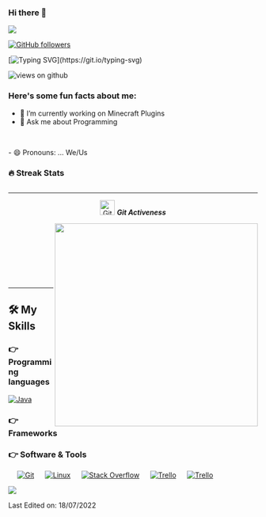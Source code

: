 


### Hi there 👋

<img src="https://profile-counter.glitch.me/Cursedbreath/count.svg">

[![GitHub followers](https://img.shields.io/github/followers/xCursedbreathx.svg?style=social&label=Followers)](https://github.com/xCursedbreathx?tab=followers)

[![Typing SVG](https://readme-typing-svg.herokuapp.com?font=Architects+Daughter&color=7AF79A&size=30&lines=Hey!+It's+Cursedbreath!;I'm+a+Java+Developer...)](https://git.io/typing-svg)

<img src="https://komarev.com/ghpvc/?username=xCursedbreathx&label=Views&color=brightgreen&style=flat-square" alt="views on github" />

<h3> Here's some fun facts about me: </h3>

- 🔭 I’m currently working on Minecraft Plugins
- 💬 Ask me about Programming


<br>
</p>
- 😄 Pronouns: ... We/Us 

### 🔥 Streak Stats
<p align="center"><img src="https://github-readme-stats.vercel.app/api?username=xCursedbreathx&theme=gruvbox" alt=""  /></p>

<hr>
<p align="center">
 <img src="https://media.giphy.com/media/W5eoZHPpUx9sapR0eu/giphy.gif" width="30px" alt="Git"/>&nbsp;<i><b>Git Activeness</b></i></p>
 
<p><img align="left" src="https://github-readme-stats.vercel.app/api/top-langs?username=xCursedbreathx&show_icons=true&locale=en&layout=compact&theme=gruvbox" alt="" /></p>
<p>&nbsp;<img align="right" src="https://github-readme-stats.vercel.app/api?username=xCursedbreathx&show_icons=true&locale=en&theme=gruvbox" alt="" width="410" /></p>
<br><br><br><br><br>

<hr>



## 🛠️ My Skills

### 👉 Programming languages

<p align="left"> 
  

<a href="https://www.java.com/en/">
    <img alt="Java" src="https://img.shields.io/badge/Java-ED8B00?style=for-the-badge&logo=java&logoColor=white"/>
  </a>


</p>

### 👉 Frameworks
<p align="left"> 
  
</p>

 ### 👉 Software & Tools
 
<p>
  &emsp;
    <a href="#"><img alt="Git" src="https://img.shields.io/badge/Git-F05032?style=for-the-badge&logo=git&logoColor=white"></a>
  &emsp;
    <a href="#"><img alt="Linux" src="https://img.shields.io/badge/Linux-FCC624?style=for-the-badge&logo=linux&logoColor=black"></a>
  &emsp;
    <a href="#"><img alt="Stack Overflow" src="https://img.shields.io/badge/Stack_Overflow-FE7A16?style=for-the-badge&logo=stack-overflow&logoColor=white"></a>
    &emsp;
    <a href="#"><img alt="Trello" src="https://img.shields.io/badge/Trello-0052CC?style=for-the-badge&logo=trello&logoColor=white"></a>
    &emsp;
    <a href="#"><img alt="Trello" src="https://img.shields.io/badge/IntelliJ-Ultimate%20Edition-yellow?style=for-the-badge"></a>
    
</p>
<img src="https://github-profile-trophy.vercel.app/?username=xCursedbreathx&theme=gruvbox" />


<br/>

Last Edited on: 18/07/2022
